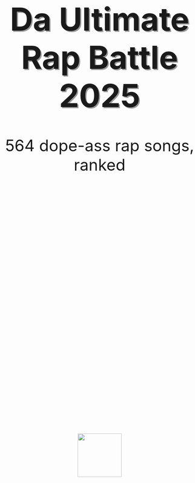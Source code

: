 <div style="display:flex;width:100vw;justify-content:space-around">
<div style="width:64vw;text-align:center">

<div style="font-size:3em;text-shadow:3px 3px #999;">

# Da Ultimate Rap Battle 2025

</div>
<div style="font-size:3em">

564 dope-ass rap songs, ranked

</div>

<div style="text-align:center">
    <img src="https://upload.wikimedia.org/wikipedia/commons/3/33/Parental_Advisory_label.svg" style="width:12vw;border:3px solid white;margin-top:16vh;margin-bottom:16vh" />
</div>
<br>
<br>


</div>
</div>
